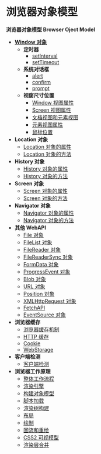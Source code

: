 # 浏览器对象模型

**浏览器对象模型 Browser Oject Model**

- [**Window 对象**](the-window-object/the-window-object.md)
  - **定时器**
    - [setInterval](the-window-object/timers/setInterval.md)
    - [setTimeout](the-window-object/timers/setTimeOut.md)
  - **系统对话框**
    - [alert](the-window-object/system-dialogs/alert.md)
    - [confirm](the-window-object/system-dialogs/confirm.md)
    - [prompt](the-window-object/system-dialogs/prompt.md)
  - **视窗尺寸位置**
    - [Window 视图属性](the-window-object/window-position/window-view-properties.md)
    - [Screen 视图属性](the-window-object/window-position/screen-view-properties.md)
    - [文档视图和元素视图](the-window-object/window-position/document-view-and-element-view.md)
    - [元素视图属性](the-window-object/window-position/element-view-properties.md)
    - [鼠标位置](the-window-object/window-position/mouse-position.md)
- **Location 对象**
  - [Location 对象的属性](the-location-object/the-location-object-properties.md)
  - [Location 对象的方法](the-location-object/the-location-object-methods.md)
- **History 对象**
  - [History 对象的属性](the-history-object/the-history-object-properties.md)
  - [History 对象的方法](the-history-object/the-history-object-methods.md)
- **Screen 对象**
  - [Screen 对象的属性](the-screen-object/the-screen-object-properties.md)
  - [Screen 对象的方法](the-screen-object/the-screen-object-methods.md)
- **Navigator 对象**
  - [Navigator 对象的属性](the-navigator-object/the-navigator-object-properties.md)
  - [Navigator 对象的方法](the-navigator-object/the-navigator-object-methods.md)
- **其他 WebAPI**
  - [File 对象](the-other-web-api/the-file-object.md)
  - [FileList 对象](the-other-web-api/the-file-list-object.md)
  - [FileReader 对象](the-other-web-api/the-file-reader-object.md)
  - [FileReaderSync 对象](the-other-web-api/the-file-reader-sync-object.md)
  - [FormData 对象](the-other-web-api/the-form-data-object.md)
  - [ProgressEvent 对象](the-other-web-api/the-progress-event-object.md)
  - [Blob 对象](the-other-web-api/the-blob-object.md)
  - [URL 对象](the-other-web-api/the-url-object.md)
  - [Position 对象](the-other-web-api/the-position-object.md)
  - [XMLHttpRequest 对象](the-other-web-api/the-xmlhttprequest-object.md)
  - [FetchAPI](the-other-web-api/the-fetch-api.md)
  - [EventSource 对象](the-other-web-api/the-event-source-object.md)
- **浏览器缓存**
  - [浏览器缓存机制](browser-cache/web-cache.md)
  - [HTTP 缓存](browser-cache/http-cache.md)
  - [Cookie](browser-cache/cookie.md)
  - [WebStorage](browser-cache/web-storage.md)
- **客户端检测**
  - [客户端检测](client-detection/client-detection.md)
- **浏览器工作原理**
  - [整体工作流程](browser-working-principle/overall-workflow.md)
  - [渲染引擎](browser-working-principle/the-rendering-engine.md)
  - [构建对象模型](browser-working-principle/constructing-the-object-model.md)
  - [脚本加载](browser-working-principle/script-loads.md)
  - [渲染树构建](browser-working-principle/render-tree-construction.md)
  - [布局](browser-working-principle/layout.md)
  - [绘制](browser-working-principle/painting.md)
  - [回流和重绘](browser-working-principle/reflow-and-repaint.md)
  - [CSS2 可视模型](browser-working-principle/css2-visual-module.md)
  - [渲染层合并](browser-working-principle/composite.md)
